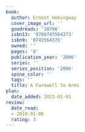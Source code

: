 ```yaml
---
book:
  author: Ernest Hemingway
  cover_image_url: ''
  goodreads: '10796'
  isbn13: '9780743564373'
  isbn9: '0743564375'
  owned: ''
  pages: '8'
  publication_year: '2006'
  series: ''
  series_position: '2006'
  spine_color: ''
  tags: ''
  title: A Farewell to Arms
plan:
  date_added: 2023-01-01
review:
  date_read:
  - 2010-01-06
  rating: 3
---
```


